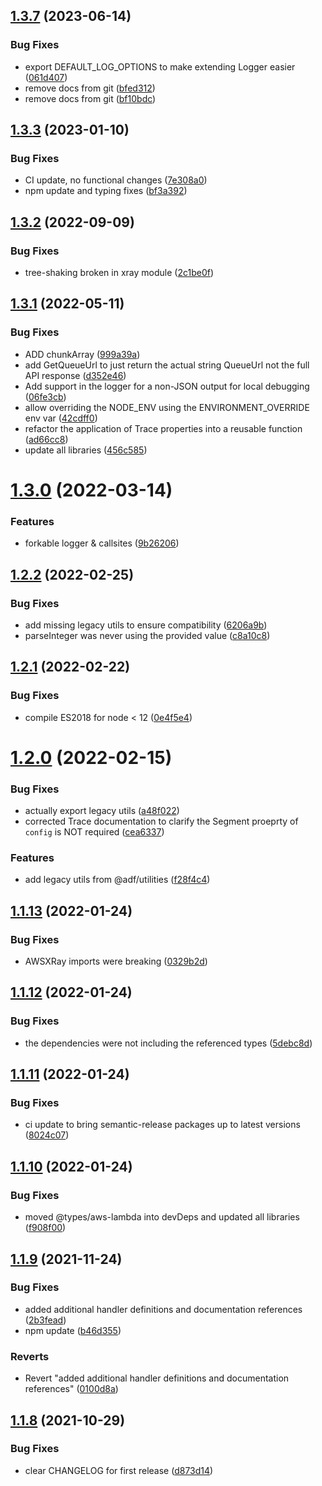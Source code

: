 ## [1.3.7](https://github.com/arcticleaf/awsutils-npm-module/compare/v1.3.6...v1.3.7) (2023-06-14)


### Bug Fixes

* export DEFAULT_LOG_OPTIONS to make extending Logger easier ([061d407](https://github.com/arcticleaf/awsutils-npm-module/commit/061d407bf01b8a7959ecfe17116c1eb09f3d32bc))
* remove docs from git ([bfed312](https://github.com/arcticleaf/awsutils-npm-module/commit/bfed31286b8c7f9c392cbbe104e28c67dc94702a))
* remove docs from git ([bf10bdc](https://github.com/arcticleaf/awsutils-npm-module/commit/bf10bdc2b8b3ad038d2b8f850fd12d26c143bf75))

## [1.3.3](https://github.com/arcticleaf/awsutils-npm-module/compare/v1.3.2...v1.3.3) (2023-01-10)


### Bug Fixes

* CI update, no functional changes ([7e308a0](https://github.com/arcticleaf/awsutils-npm-module/commit/7e308a029d68a42a9a53ae0a74ddf7f681334c4d))
* npm update and typing fixes ([bf3a392](https://github.com/arcticleaf/awsutils-npm-module/commit/bf3a392e4bdab923491897a9bfa81c2cae4a65ff))

## [1.3.2](https://git.arcticleaf.io/modules/aws-util/compare/v1.3.1...v1.3.2) (2022-09-09)


### Bug Fixes

* tree-shaking broken in xray module ([2c1be0f](https://git.arcticleaf.io/modules/aws-util/commit/2c1be0f6095df7b2a957a733a11ed16e92f0af45))

## [1.3.1](https://git.arcticleaf.io/modules/aws-util/compare/v1.3.0...v1.3.1) (2022-05-11)


### Bug Fixes

* ADD chunkArray ([999a39a](https://git.arcticleaf.io/modules/aws-util/commit/999a39a9f8d55305f9b71ed6184f5f655429486a))
* add GetQueueUrl to just return the actual string QueueUrl not the full API response ([d352e46](https://git.arcticleaf.io/modules/aws-util/commit/d352e464bd20ce136cf2af4337baf89f5cc79f78))
* Add support in the logger for a non-JSON output for local debugging ([06fe3cb](https://git.arcticleaf.io/modules/aws-util/commit/06fe3cb492b65c7567517df172db3a3882370a42))
* allow overriding the NODE_ENV using the ENVIRONMENT_OVERRIDE env var ([42cdff0](https://git.arcticleaf.io/modules/aws-util/commit/42cdff05de754849b32dd7b76773a86040badd02))
* refactor the application of Trace properties into a reusable function ([ad66cc8](https://git.arcticleaf.io/modules/aws-util/commit/ad66cc80ec5900d209013d05e1409b6b746ffa38))
* update all libraries ([456c585](https://git.arcticleaf.io/modules/aws-util/commit/456c58570e64c55b59233cfe142fbadc6626b72a))

# [1.3.0](https://git.arcticleaf.io/modules/aws-util/compare/v1.2.2...v1.3.0) (2022-03-14)


### Features

* forkable logger & callsites ([9b26206](https://git.arcticleaf.io/modules/aws-util/commit/9b2620640cfb0ecf5667860d4b139d3228e4b982))

## [1.2.2](https://git.arcticleaf.io/modules/aws-util/compare/v1.2.1...v1.2.2) (2022-02-25)


### Bug Fixes

* add missing legacy utils to ensure compatibility ([6206a9b](https://git.arcticleaf.io/modules/aws-util/commit/6206a9b3f440579b06703a406136553979abff61))
* parseInteger was never using the provided value ([c8a10c8](https://git.arcticleaf.io/modules/aws-util/commit/c8a10c8ac8222d7b01a82ce9c564953a42d57e2b))

## [1.2.1](https://git.arcticleaf.io/modules/aws-util/compare/v1.2.0...v1.2.1) (2022-02-22)


### Bug Fixes

* compile ES2018 for node < 12 ([0e4f5e4](https://git.arcticleaf.io/modules/aws-util/commit/0e4f5e4442620aab7fe3318c3357990c8f74775c))

# [1.2.0](https://git.arcticleaf.io/modules/aws-util/compare/v1.1.13...v1.2.0) (2022-02-15)


### Bug Fixes

* actually export legacy utils ([a48f022](https://git.arcticleaf.io/modules/aws-util/commit/a48f022ce704df652a4ab6c12a411b3f57c12f99))
* corrected Trace documentation to clarify the Segment proeprty of `config` is NOT required ([cea6337](https://git.arcticleaf.io/modules/aws-util/commit/cea6337678cca2dd6a2141bc56e8e4134c4d7a56))


### Features

* add legacy utils from @adf/utilities ([f28f4c4](https://git.arcticleaf.io/modules/aws-util/commit/f28f4c4d0f4ac52847555cb94822e5610ef25b7b))

## [1.1.13](https://git.arcticleaf.io/modules/aws-util/compare/v1.1.12...v1.1.13) (2022-01-24)


### Bug Fixes

* AWSXRay imports were breaking ([0329b2d](https://git.arcticleaf.io/modules/aws-util/commit/0329b2d723a150647e9a97c148069dca80ec8560))

## [1.1.12](https://git.arcticleaf.io/modules/aws-util/compare/v1.1.11...v1.1.12) (2022-01-24)


### Bug Fixes

* the dependencies were not including the referenced types ([5debc8d](https://git.arcticleaf.io/modules/aws-util/commit/5debc8def8202f7cc46cddd3f450990854f24e57))

## [1.1.11](https://git.arcticleaf.io/modules/aws-util/compare/v1.1.10...v1.1.11) (2022-01-24)


### Bug Fixes

* ci update to bring semantic-release packages up to latest versions ([8024c07](https://git.arcticleaf.io/modules/aws-util/commit/8024c07ff3d29be4e741eda97ffd2ddefc4b2402))

## [1.1.10](https://git.arcticleaf.io/modules/aws-util/compare/v1.1.9...v1.1.10) (2022-01-24)


### Bug Fixes

* moved @types/aws-lambda into devDeps and updated all libraries ([f908f00](https://git.arcticleaf.io/modules/aws-util/commit/f908f005a4ca3fc64846db330586f9673d954d63))

## [1.1.9](https://git.arcticleaf.io/modules/aws-util/compare/v1.1.8...v1.1.9) (2021-11-24)


### Bug Fixes

* added additional handler definitions and documentation references ([2b3fead](https://git.arcticleaf.io/modules/aws-util/commit/2b3fead962f468fa628734fb60cd5f1a3e219943))
* npm update ([b46d355](https://git.arcticleaf.io/modules/aws-util/commit/b46d355b8a29bb65bd1a759d70b9e4ea48cdb55b))


### Reverts

* Revert "added additional handler definitions and documentation references" ([0100d8a](https://git.arcticleaf.io/modules/aws-util/commit/0100d8a8e7040abb16bdd94a2dd1f05d0c48786d))

## [1.1.8](https://git.arcticleaf.io/modules/aws-util/compare/v1.1.7...v1.1.8) (2021-10-29)


### Bug Fixes

* clear CHANGELOG for first release ([d873d14](https://git.arcticleaf.io/modules/aws-util/commit/d873d14ff574b3a29e7d990fb652c95ff1900a31))
